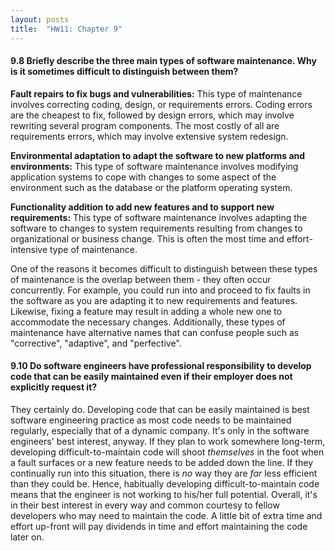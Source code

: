 ```yaml
---
layout: posts
title:  "HW11: Chapter 9"
---
```

#### 9.8 Briefly describe the three main types of software maintenance. Why is it sometimes difficult to distinguish between them?
**Fault repairs to fix bugs and vulnerabilities:** This type of maintenance involves correcting coding, design, or requirements errors. Coding errors are the cheapest to fix, followed by design errors, which may involve rewriting several program components. The most costly of all are requirements errors, which may involve extensive system redesign.

**Environmental adaptation to adapt the software to new platforms and environments:** This type of software maintenance involves modifying application systems to cope with changes to some aspect of the environment such as the database or the platform operating system.

**Functionality addition to add new features and to support new requirements:** This type of software maintenance involves adapting the software to changes to system requirements resulting from changes to organizational or business change. This is often the most time and effort-intensive type of maintenance.

One of the reasons it becomes difficult to distinguish between these types of maintenance is the overlap between them - they often occur concurrently. For example, you could run into and proceed to fix faults in the software as you are adapting it to new requirements and features. Likewise, fixing a feature may result in adding a whole new one to accommodate the necessary changes. Additionally, these types of maintenance have alternative names that can confuse people such as "corrective", "adaptive", and "perfective".


#### 9.10 Do software engineers have professional responsibility to develop code that can be easily maintained even if their employer does not explicitly request it?

They certainly do. Developing code that can be easily maintained is best software engineering practice as most code needs to be maintained regularly, especially that of a dynamic company. It's only in the software engineers' best interest, anyway. If they plan to work somewhere long-term, developing difficult-to-maintain code will shoot *themselves* in the foot when a fault surfaces or a new feature needs to be added down the line. If they continually run into this situation, there is *no* way they are *far* less efficient than they could be. Hence, habitually developing difficult-to-maintain code means that the engineer is not working to his/her full potential. Overall, it's in their best interest in every way and common courtesy to fellow developers who may need to maintain the code. A little bit of extra time and effort up-front will pay dividends in time and effort maintaining the code later on.
